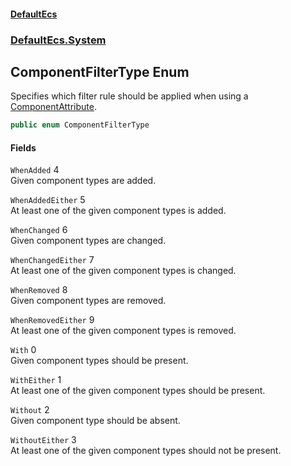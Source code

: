 #### [DefaultEcs](index.md 'index')
### [DefaultEcs.System](index.md#DefaultEcs_System 'DefaultEcs.System')
## ComponentFilterType Enum
Specifies which filter rule should be applied when using a [ComponentAttribute](ComponentAttribute.md 'DefaultEcs.System.ComponentAttribute').  
```csharp
public enum ComponentFilterType

```
#### Fields
<a name='DefaultEcs_System_ComponentFilterType_WhenAdded'></a>
`WhenAdded` 4  
Given component types are added.  
  
<a name='DefaultEcs_System_ComponentFilterType_WhenAddedEither'></a>
`WhenAddedEither` 5  
At least one of the given component types is added.  
  
<a name='DefaultEcs_System_ComponentFilterType_WhenChanged'></a>
`WhenChanged` 6  
Given component types are changed.  
  
<a name='DefaultEcs_System_ComponentFilterType_WhenChangedEither'></a>
`WhenChangedEither` 7  
At least one of the given component types is changed.  
  
<a name='DefaultEcs_System_ComponentFilterType_WhenRemoved'></a>
`WhenRemoved` 8  
Given component types are removed.  
  
<a name='DefaultEcs_System_ComponentFilterType_WhenRemovedEither'></a>
`WhenRemovedEither` 9  
At least one of the given component types is removed.  
  
<a name='DefaultEcs_System_ComponentFilterType_With'></a>
`With` 0  
Given component types should be present.  
  
<a name='DefaultEcs_System_ComponentFilterType_WithEither'></a>
`WithEither` 1  
At least one of the given component types should be present.  
  
<a name='DefaultEcs_System_ComponentFilterType_Without'></a>
`Without` 2  
Given component type should be absent.  
  
<a name='DefaultEcs_System_ComponentFilterType_WithoutEither'></a>
`WithoutEither` 3  
At least one of the given component types should not be present.  
  
